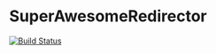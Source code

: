 # SuperAwesomeRedirector

[![Build Status](https://travis-ci.org/csprayca/superawesomeredirector.svg?branch=master)](https://travis-ci.org/csprayca/superawesomeredirector)
